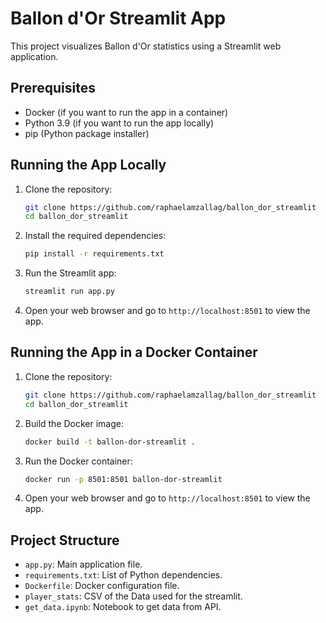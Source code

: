 # Ballon d'Or Streamlit App

This project visualizes Ballon d'Or statistics using a Streamlit web application.

## Prerequisites

- Docker (if you want to run the app in a container)
- Python 3.9 (if you want to run the app locally)
- pip (Python package installer)

## Running the App Locally

1. Clone the repository:

    ```sh
    git clone https://github.com/raphaelamzallag/ballon_dor_streamlit
    cd ballon_dor_streamlit
    ```

2. Install the required dependencies:

    ```sh
    pip install -r requirements.txt
    ```

3. Run the Streamlit app:

    ```sh
    streamlit run app.py
    ```

4. Open your web browser and go to `http://localhost:8501` to view the app.

## Running the App in a Docker Container

1. Clone the repository:

    ```sh
    git clone https://github.com/raphaelamzallag/ballon_dor_streamlit
    cd ballon_dor_streamlit
    ```

2. Build the Docker image:

    ```sh
    docker build -t ballon-dor-streamlit .
    ```

3. Run the Docker container:

    ```sh
    docker run -p 8501:8501 ballon-dor-streamlit
    ```

4. Open your web browser and go to `http://localhost:8501` to view the app.

## Project Structure

- `app.py`: Main application file.
- `requirements.txt`: List of Python dependencies.
- `Dockerfile`: Docker configuration file.
- `player_stats`: CSV of the Data used for the streamlit.
- `get_data.ipynb`: Notebook to get data from API.
